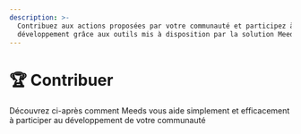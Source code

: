 ```yaml
---
description: >-
  Contribuez aux actions proposées par votre communauté et participez à son
  développement grâce aux outils mis à disposition par la solution Meeds
---
```


# 🏆 Contribuer

Découvrez ci-après comment Meeds vous aide simplement et efficacement à participer au développement de votre communauté
